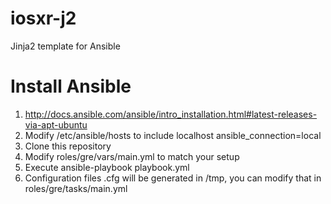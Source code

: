 # iosxr-j2
Jinja2 template for Ansible

# Install Ansible
1. http://docs.ansible.com/ansible/intro_installation.html#latest-releases-via-apt-ubuntu
2. Modify /etc/ansible/hosts to include
    localhost ansible_connection=local
3. Clone this repository
4. Modify roles/gre/vars/main.yml to match your setup
5. Execute ansible-playbook playbook.yml
6. Configuration files <hostname>.cfg will be generated in /tmp, you can modify that in roles/gre/tasks/main.yml


